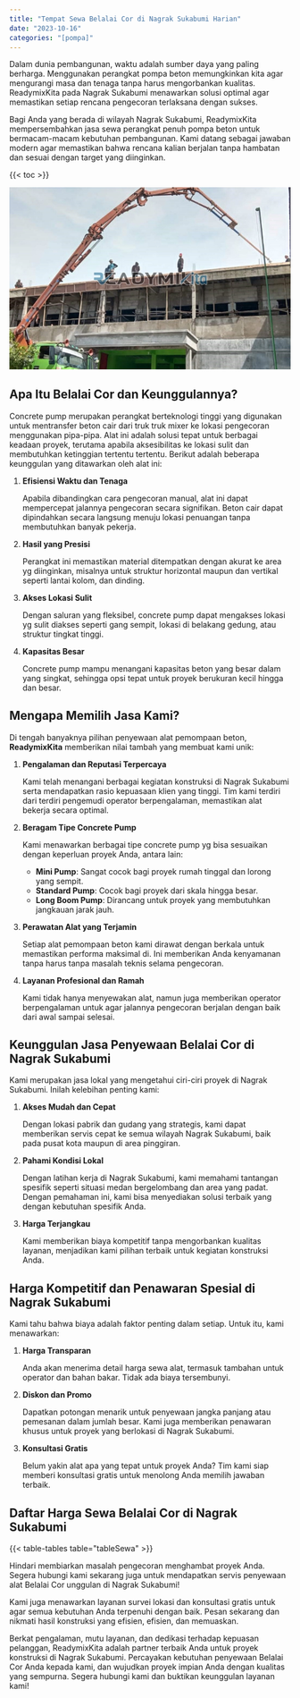 ```yaml
---
title: "Tempat Sewa Belalai Cor di Nagrak Sukabumi Harian"
date: "2023-10-16"
categories: "[pompa]"
---
```


Dalam dunia pembangunan, waktu adalah sumber daya yang paling berharga. Menggunakan perangkat pompa beton memungkinkan kita agar mengurangi masa dan tenaga tanpa harus mengorbankan kualitas. ReadymixKita pada Nagrak Sukabumi menawarkan solusi optimal agar memastikan setiap rencana pengecoran terlaksana dengan sukses.

Bagi Anda yang berada di wilayah Nagrak Sukabumi, ReadymixKita mempersembahkan jasa sewa perangkat penuh pompa beton untuk bermacam-macam kebutuhan pembangunan. Kami datang sebagai jawaban modern agar memastikan bahwa rencana kalian berjalan tanpa hambatan dan sesuai dengan target yang diinginkan.

{{< toc >}}

![Tempat Sewa Belalai Cor di Nagrak Sukabumi Harian](/images/pompa/sewa-pompa-05.jpg)

## Apa Itu Belalai Cor dan Keunggulannya?

Concrete pump merupakan perangkat berteknologi tinggi yang digunakan untuk mentransfer beton cair dari truk truk mixer ke lokasi pengecoran menggunakan pipa-pipa. Alat ini adalah solusi tepat untuk berbagai keadaan proyek, terutama apabila aksesibilitas ke lokasi sulit dan membutuhkan ketinggian tertentu tertentu. Berikut adalah beberapa keunggulan yang ditawarkan oleh alat ini:

1. **Efisiensi Waktu dan Tenaga**

   Apabila dibandingkan cara pengecoran manual, alat ini dapat mempercepat jalannya pengecoran secara signifikan. Beton cair dapat dipindahkan secara langsung menuju lokasi penuangan tanpa membutuhkan banyak pekerja.

2. **Hasil yang Presisi**

   Perangkat ini memastikan material ditempatkan dengan akurat ke area yg diinginkan, misalnya untuk struktur horizontal maupun dan vertikal seperti lantai kolom, dan dinding.

3. **Akses Lokasi Sulit**

   Dengan saluran yang fleksibel, concrete pump dapat mengakses lokasi yg sulit diakses seperti gang sempit, lokasi di belakang gedung, atau struktur tingkat tinggi.

4. **Kapasitas Besar**

   Concrete pump mampu menangani kapasitas beton yang besar dalam yang singkat, sehingga opsi tepat untuk proyek berukuran kecil hingga dan besar.

## Mengapa Memilih Jasa Kami?

Di tengah banyaknya pilihan penyewaan alat pemompaan beton, **ReadymixKita** memberikan nilai tambah yang membuat kami unik:

1. **Pengalaman dan Reputasi Terpercaya**

   Kami telah menangani berbagai kegiatan konstruksi di Nagrak Sukabumi serta mendapatkan rasio kepuasaan klien yang tinggi. Tim kami terdiri dari terdiri pengemudi operator berpengalaman, memastikan alat bekerja secara optimal.

2. **Beragam Tipe Concrete Pump**

   Kami menawarkan berbagai tipe concrete pump yg bisa sesuaikan dengan keperluan proyek Anda, antara lain:
   - **Mini Pump**: Sangat cocok bagi proyek rumah tinggal dan lorong yang sempit.
   - **Standard Pump**: Cocok bagi proyek dari skala hingga besar.
   - **Long Boom Pump**: Dirancang untuk proyek yang membutuhkan jangkauan jarak jauh.

3. **Perawatan Alat yang Terjamin**

   Setiap alat pemompaan beton kami dirawat dengan berkala untuk memastikan performa maksimal di. Ini memberikan Anda kenyamanan tanpa harus tanpa masalah teknis selama pengecoran.

4. **Layanan Profesional dan Ramah**

   Kami tidak hanya menyewakan alat, namun juga memberikan operator berpengalaman untuk agar jalannya pengecoran berjalan dengan baik dari awal sampai selesai.

## Keunggulan Jasa Penyewaan Belalai Cor di Nagrak Sukabumi

Kami merupakan jasa lokal yang mengetahui ciri-ciri proyek di Nagrak Sukabumi. Inilah kelebihan penting kami:

1. **Akses Mudah dan Cepat**

   Dengan lokasi pabrik dan gudang yang strategis, kami dapat memberikan servis cepat ke semua wilayah Nagrak Sukabumi, baik pada pusat kota maupun di area pinggiran.

2. **Pahami Kondisi Lokal**

   Dengan latihan kerja di Nagrak Sukabumi, kami memahami tantangan spesifik seperti situasi medan bergelombang dan area yang padat. Dengan pemahaman ini, kami bisa menyediakan solusi terbaik yang dengan kebutuhan spesifik Anda.

3. **Harga Terjangkau**

   Kami memberikan biaya kompetitif tanpa mengorbankan kualitas layanan, menjadikan kami pilihan terbaik untuk kegiatan konstruksi Anda.

## Harga Kompetitif dan Penawaran Spesial di Nagrak Sukabumi

Kami tahu bahwa biaya adalah faktor penting dalam setiap. Untuk itu, kami menawarkan:

1. **Harga Transparan**

   Anda akan menerima detail harga sewa alat, termasuk tambahan untuk operator dan bahan bakar. Tidak ada biaya tersembunyi.

2. **Diskon dan Promo**

   Dapatkan potongan menarik untuk penyewaan jangka panjang atau pemesanan dalam jumlah besar. Kami juga memberikan penawaran khusus untuk proyek yang berlokasi di Nagrak Sukabumi.

3. **Konsultasi Gratis**

   Belum yakin alat apa yang tepat untuk proyek Anda? Tim kami siap memberi konsultasi gratis untuk menolong Anda memilih jawaban terbaik.

## Daftar Harga Sewa Belalai Cor di Nagrak Sukabumi

{{< table-tables table="tableSewa" >}}

Hindari membiarkan masalah pengecoran menghambat proyek Anda. Segera hubungi kami sekarang juga untuk mendapatkan servis penyewaan alat Belalai Cor unggulan di Nagrak Sukabumi!

Kami juga menawarkan layanan survei lokasi dan konsultasi gratis untuk agar semua kebutuhan Anda terpenuhi dengan baik. Pesan sekarang dan nikmati hasil konstruksi yang efisien, efisien, dan memuaskan.

Berkat pengalaman, mutu layanan, dan dedikasi terhadap kepuasan pelanggan, ReadymixKita adalah partner terbaik Anda untuk proyek konstruksi di Nagrak Sukabumi. Percayakan kebutuhan penyewaan Belalai Cor Anda kepada kami, dan wujudkan proyek impian Anda dengan kualitas yang sempurna. Segera hubungi kami dan buktikan keunggulan layanan kami!